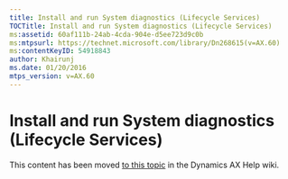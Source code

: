 ```yaml
---
title: Install and run System diagnostics (Lifecycle Services)
TOCTitle: Install and run System diagnostics (Lifecycle Services)
ms:assetid: 60af111b-24ab-4cda-904e-d5ee723d9c0b
ms:mtpsurl: https://technet.microsoft.com/library/Dn268615(v=AX.60)
ms:contentKeyID: 54918843
author: Khairunj
ms.date: 01/20/2016
mtps_version: v=AX.60
---
```


# Install and run System diagnostics (Lifecycle Services) 


This content has been moved [to this topic](https://ax.help.dynamics.com/en/wiki/install-and-run-system-diagnostics-lifecycle-services/) in the Dynamics AX Help wiki.

  


